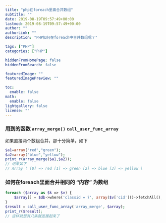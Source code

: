 ```yaml
---
title: "php在foreach里面合并数组"
subtitle: ""
date: 2019-08-19T09:57:49+00:00
lastmod: 2019-08-19T09:57:49+00:00
author: ""
authorLink: ""
description: "PHP如何在foreach中合并数组呢？"

tags: ["PHP"]
categories: ["PHP"]

hiddenFromHomePage: false
hiddenFromSearch: false

featuredImage: ""
featuredImagePreview: ""

toc:
  enable: false
math:
  enable: false
lightgallery: false
license: ""
---
```

<!--more-->

### 用到的函数 `array_merge()` `call_user_func_array`

如果直接两个数组合并，那十分简单，如下

```php
$a1=array("red","green");
$a2=array("blue","yellow");
print_r(array_merge($a1,$a2));
// 结果如下
// Array ( [0] => red [1] => green [2] => blue [3] => yellow )
```

### 如何在foreach里面合并相同的 “内容” 为数组

```php
foreach ($array as $k => $v) {
	$array[] = $db->where('classid = ?', array($v['cid']))->fetchAll();
}
$result = call_user_func_array('array_merge', $array);
print_r($result);
// 这样就是有几条就连接起来了
```